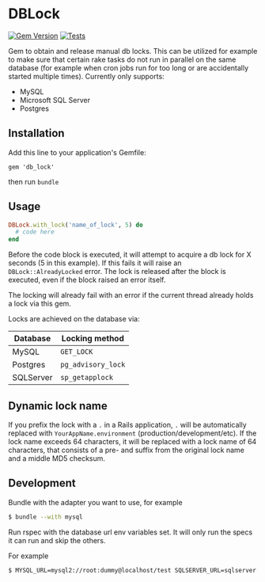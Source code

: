 # DBLock

[![Gem Version](https://badge.fury.io/rb/db_lock.svg)](https://badge.fury.io/rb/db_lock)
[![Tests](https://github.com/mkon/db_lock/actions/workflows/test.yml/badge.svg)](https://github.com/mkon/db_lock/actions/workflows/test.yml)

Gem to obtain and release manual db locks. This can be utilized for example to make sure that certain rake tasks do not run in parallel on the same database (for example when cron jobs run for too long or are accidentally started multiple times). Currently only supports:

- MySQL
- Microsoft SQL Server
- Postgres

## Installation

Add this line to your application's Gemfile:

    gem 'db_lock'

then run `bundle`

## Usage

```ruby
DBLock.with_lock('name_of_lock', 5) do
  # code here
end
```

Before the code block is executed, it will attempt to acquire a db lock for X seconds (5 in this example). If this fails it will raise an `DBLock::AlreadyLocked` error. The lock is released after the block is executed, even if the block raised an error itself.

The locking will already fail with an error if the current thread already holds a lock via this gem.

Locks are achieved on the database via:

| Database  | Locking method     |
|-----------|--------------------|
| MySQL     | `GET_LOCK`         |
| Postgres  | `pg_advisory_lock` |
| SQLServer | `sp_getapplock`    |

## Dynamic lock name

If you prefix the lock with a `.` in a Rails application, `.` will be automatically replaced with `YourAppName.environment` (production/development/etc).
If the lock name exceeds 64 characters, it will be replaced with a lock name of 64 characters, that consists of a pre- and suffix from the original lock name and a middle MD5 checksum.


## Development

Bundle with the adapter you want to use, for example

```bash
$ bundle --with mysql
```

Run rspec with the database url env variables set. It will only run the specs it can run and skip the others.

For example
```bash
$ MYSQL_URL=mysql2://root:dummy@localhost/test SQLSERVER_URL=sqlserver://root:dummy@localhost/test rspec
```

